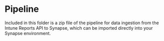 # Pipeline

Included in this folder is a zip file of the pipeline for data ingestion from the Intune Reports API to Synapse, which can be imported directly into your Synapse environment.
